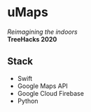 # uMaps

*Reimagining the indoors*\
**TreeHacks 2020**

## Stack
* Swift
* Google Maps API
* Google Cloud Firebase
* Python
